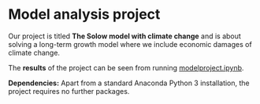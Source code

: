 # Model analysis project

Our project is titled **The Solow model with climate change** and is about solving a long-term growth model where we include economic damages of climate change.

The **results** of the project can be seen from running [modelproject.ipynb](modelproject.ipynb).

**Dependencies:** Apart from a standard Anaconda Python 3 installation, the project requires no further packages.